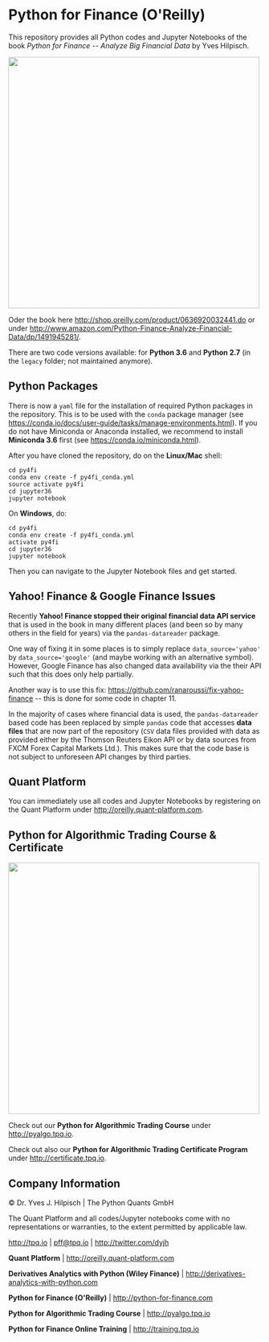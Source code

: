 # Python for Finance (O'Reilly)

This repository provides all Python codes and Jupyter Notebooks of the book _Python for Finance -- Analyze Big Financial Data_ by Yves Hilpisch.

<img src="http://hilpisch.com/python_for_finance.png" width="500">

Oder the book here http://shop.oreilly.com/product/0636920032441.do or under http://www.amazon.com/Python-Finance-Analyze-Financial-Data/dp/1491945281/.

There are two code versions available: for **Python 3.6** and **Python 2.7** (in the `legacy` folder; not maintained anymore).

## Python Packages

There is now a `yaml` file for the installation of required Python packages in the repository. This is to be used with the `conda` package manager (see https://conda.io/docs/user-guide/tasks/manage-environments.html). If you do not have Miniconda or Anaconda installed, we recommend to install **Miniconda 3.6** first (see https://conda.io/miniconda.html).

After you have cloned the repository, do on the **Linux/Mac** shell:

    cd py4fi
    conda env create -f py4fi_conda.yml
    source activate py4fi
    cd jupyter36
    jupyter notebook

On **Windows**, do:

    cd py4fi
    conda env create -f py4fi_conda.yml
    activate py4fi
    cd jupyter36
    jupyter notebook

Then you can navigate to the Jupyter Notebook files and get started.

## Yahoo! Finance & Google Finance Issues

Recently **Yahoo! Finance stopped their original financial data API service** that is used in the book in many different places (and been so by many others in the field for years) via the `pandas-datareader` package.

One way of fixing it in some places is to simply replace `data_source='yahoo'` by `data_source='google'` (and maybe working with an alternative symbol). However, Google Finance has also changed data availability via the their API such that this does only help partially.

Another way is to use this fix: https://github.com/ranaroussi/fix-yahoo-finance -- this is done for some code in chapter 11.

In the majority of cases where financial data is used, the `pandas-datareader` based code has been replaced by simple `pandas` code that accesses **data files** that are now part of the repository (`CSV` data files provided with data as provided either by the Thomson Reuters Eikon API or by data sources from FXCM Forex Capital Markets Ltd.). This makes sure that the code base is not subject to unforeseen API changes by third parties.

## Quant Platform

You can immediately use all codes and Jupyter Notebooks by registering on the Quant Platform under http://oreilly.quant-platform.com.

## Python for Algorithmic Trading Course & Certificate

<img src="http://hilpisch.com/images/finaince_visual_low.png" width="500">

Check out our **Python for Algorithmic Trading Course** under http://pyalgo.tpq.io.

Check out also our **Python for Algorithmic Trading Certificate Program** under http://certificate.tpq.io.

## Company Information

© Dr. Yves J. Hilpisch \| The Python Quants GmbH

The Quant Platform and all codes/Jupyter notebooks come with no representations or warranties, to the extent permitted by applicable law.

http://tpq.io \| pff@tpq.io \|
http://twitter.com/dyjh

**Quant Platform** \| http://oreilly.quant-platform.com

**Derivatives Analytics with Python (Wiley Finance)** \|
http://derivatives-analytics-with-python.com

**Python for Finance (O'Reilly)** \|
http://python-for-finance.com

**Python for Algorithmic Trading Course** \|
http://pyalgo.tpq.io

**Python for Finance Online Training** \|
http://training.tpq.io
